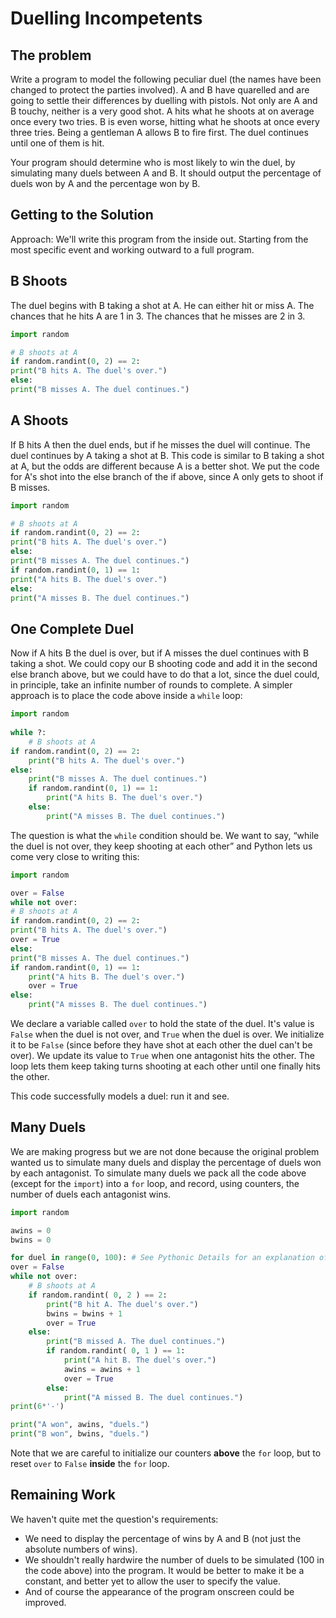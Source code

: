 # Duelling Incompetents

## The problem

Write a program to model the following peculiar duel (the names have been changed to protect the parties involved). A and B have quarelled and are going to settle their differences by duelling with pistols. Not only are A and B touchy, neither is a very good shot. A hits what he shoots at on average once every two tries. B is even worse, hitting what he shoots at once every three tries. Being a gentleman A allows B to fire first. The duel continues until one of them is hit.

Your program should determine who is most likely to win the duel, by simulating many duels between A and B. It should output the percentage of duels won by A and the percentage won by B.

## Getting to the Solution

Approach: We'll write this program from the inside out. Starting from the most specific event and working outward to a full program.

## B Shoots

The duel begins with B taking a shot at A. He can either hit or miss A. The chances that he hits A are 1 in 3. The chances that he misses are 2 in 3.

```python
import random

# B shoots at A
if random.randint(0, 2) == 2:
print("B hits A. The duel's over.")
else:
print("B misses A. The duel continues.")
```

## A Shoots

If B hits A then the duel ends, but if he misses the duel will continue. The duel continues by A taking a shot at B. This code is similar to B taking a shot at A, but the odds are different because A is a better shot. We put the code for A's shot into the else branch of the if above, since A only gets to shoot if B misses.

```python
import random

# B shoots at A
if random.randint(0, 2) == 2:
print("B hits A. The duel's over.")
else:
print("B misses A. The duel continues.")
if random.randint(0, 1) == 1:
print("A hits B. The duel's over.")
else:
print("A misses B. The duel continues.")
```
## One Complete Duel

Now if A hits B the duel is over, but if A misses the duel continues with B taking a shot. We could copy our B shooting code and add it in the second else branch above, but we could have to do that a lot, since the duel could, in principle, take an infinite number of rounds to complete. A simpler approach is to place the code above inside a `while` loop:

```python
import random
 
while ?:
    # B shoots at A
if random.randint(0, 2) == 2:
    print("B hits A. The duel's over.")
else:
    print("B misses A. The duel continues.") 
    if random.randint(0, 1) == 1:
        print("A hits B. The duel's over.")
    else:
        print("A misses B. The duel continues.")
```      
The question is what the `while` condition should be. We want to say, “while the duel is not over, they keep shooting at each other” and Python lets us come very close to writing this:

```python
import random

over = False
while not over:
# B shoots at A
if random.randint(0, 2) == 2:
print("B hits A. The duel's over.")
over = True
else:
print("B misses A. The duel continues.") 
if random.randint(0, 1) == 1:
    print("A hits B. The duel's over.")
    over = True
else:
    print("A misses B. The duel continues.")
```
We declare a variable called `over` to hold the state of the duel. It's value is `False` when the duel is not over, and `True` when the duel is over. We initialize it to be `False` (since before they have shot at each other the duel can't be over). We update its value to `True` when one antagonist hits the other. The loop lets them keep taking turns shooting at each other until one finally hits the other.

This code successfully models a duel: run it and see.

## Many Duels

We are making progress but we are not done because the original problem wanted us to simulate many duels and display the percentage of duels won by each antagonist. To simulate many duels we pack all the code above (except for the `import`) into a `for` loop, and record, using counters, the number of duels each antagonist wins.

```python
import random

awins = 0
bwins = 0

for duel in range(0, 100): # See Pythonic Details for an explanation of range.
over = False
while not over:
    # B shoots at A
    if random.randint( 0, 2 ) == 2:
        print("B hit A. The duel's over.")
        bwins = bwins + 1
        over = True
    else:
        print("B missed A. The duel continues.")
        if random.randint( 0, 1 ) == 1:
            print("A hit B. The duel's over.")
            awins = awins + 1
            over = True
        else:
            print("A missed B. The duel continues.")
print(6*'-')

print("A won", awins, "duels.")
print("B won", bwins, "duels.")
```

Note that we are careful to initialize our counters **above** the `for` loop, but to reset `over` to `False` **inside** the `for` loop.

## Remaining Work

We haven't quite met the question's requirements:

-   We need to display the percentage of wins by A and B (not just the
    absolute numbers of wins).
-   We shouldn't really hardwire the number of duels to be simulated
    (100 in the code above) into the program. It would be better to make
    it be a constant, and better yet to allow the user to specify the
    value.
-   And of course the appearance of the program onscreen could be
    improved.
